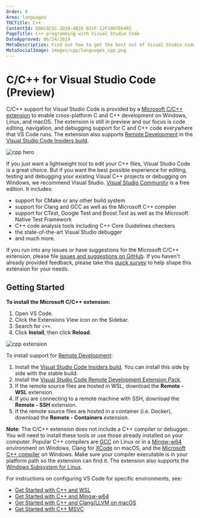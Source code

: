 ```yaml
---
Order: 8
Area: languages
TOCTitle: C++
ContentId: D06C8C5C-2D3A-4B2E-B31F-12F1907E6402
PageTitle: C++ programming with Visual Studio Code
DateApproved: 06/24/2019
MetaDescription: Find out how to get the best out of Visual Studio Code and C++.
MetaSocialImage: images/cpp/languages_cpp.png
---
```

# C/C++ for Visual Studio Code (Preview)

C/C++ support for Visual Studio Code is provided by a [Microsoft C/C++ extension](https://marketplace.visualstudio.com/items?itemName=ms-vscode.cpptools) to enable cross-platform C and C++ development on Windows, Linux, and macOS. The extension is still in preview and our focus is code editing, navigation, and debugging support for C and C++ code everywhere that VS Code runs. The extension also supports [Remote Development](../remote/remote-overview) in the [Visual Studio Code Insiders build](https://code.visualstudio.com/insiders/).

![cpp hero](images/cpp/cpp-hero.png)

If you just want a lightweight tool to edit your C++ files, Visual Studio Code is a great choice. But if you want the best possible experience for editing, testing and debugging your existing Visual C++ projects or debugging on Windows, we recommend Visual Studio. [Visual Studio Community](https://visualstudio.microsoft.com/vs/community) is a free edition. It includes:

- support for CMake or any other build system
- support for Clang and GCC as well as the Microsoft C++ compiler
- support for CTest, Google Test and Boost.Test as well as the Microsoft Native Test Framework
- C++ code analysis tools including C++ Core Guidelines checkers
- the state-of-the-art Visual Studio debugger
- and much more.

If you run into any issues or have suggestions for the Microsoft C/C++ extension, please file [issues and suggestions on GitHub](https://github.com/Microsoft/vscode-cpptools/issues). If you haven't already provided feedback, please take this [quick survey](https://www.research.net/r/VBVV6C6) to help shape this extension for your needs.

## Getting Started

**To install the Microsoft C/C++ extension:**

1. Open VS Code.
1. Click the Extensions View icon on the Sidebar.
1. Search for `c++`.
1. Click **Install**, then click **Reload**.

![cpp extension](images/cpp/cpp-extension.png)

To install support for [Remote Development](../remote/remote-overview.md):

1. Install the [Visual Studio Code Insiders build](https://code.visualstudio.com/insiders/). You can install this side by side with the stable build.
1. Install the [Visual Studio Code Remote Development Extension Pack](https://marketplace.visualstudio.com/items?itemName=ms-vscode-remote.vscode-remote-extensionpack).
1. If the remote source files are hosted in WSL, download the **Remote - WSL** extension.
1. If you are connecting to a remote machine with SSH, download the **Remote - SSH** extension.
1. If the remote source files are hosted in a container (i.e. Docker), download the **Remote - Containers** extension.

**Note**: The C/C++ extension does not include a C++ compiler or debugger. You will need to install these tools or use those already installed on your computer. Popular C++ compilers are [GCC](https://gcc.gnu.org/) on Linux or in a [Mingw-w64](http://www.mingw-w64.org/) environment on Windows, Clang for [XCode](https://developer.apple.com/xcode/) on macOS, and the [Microsoft C++ compiler](https://docs.microsoft.com/cpp/build/building-on-the-command-line?view=vs-2019) on Windows. Make sure your compiler executable is in your platform path so the extension can find it. The extension also supports the [Windows Subsystem for Linux](https://github.com/Microsoft/vscode-cpptools/blob/master/Documentation/LanguageServer/Windows%20Subsystem%20for%20Linux.md).

For instructions on configuring VS Code for specific environments, see:

- [Get Started with C++ and WSL](/docs/cpp/config-wsl.md)
- [Get Started with C++ and Mingw-w64](/docs/cpp/config-mingw.md)
- [Get Started with C++ and Clang/LLVM on macOS](/docs/cpp/config-clang-mac.md)
- [Get Started with C++ MSVC](/docs/cpp/config-msvc.md)
